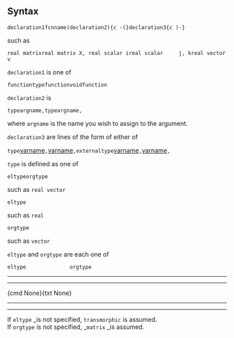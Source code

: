 ## Syntax

`declaration1fcnname(declaration2){c -(}declaration3{c )-}`

such as

`real matrixreal matrix X, real scalar ireal scalar     j, kreal vector     v`

`declaration1` is one of

`functiontypefunctionvoidfunction`

`declaration2` is

`typeargname,typeargname,`

where `argname` is the name you wish to assign to the argument.

`declaration3` are lines of the form of either of

`type`[varname](http://www.stata.com/help.cgi?varname)`,`[varname](http://www.stata.com/help.cgi?varname)`,externaltype`[varname](http://www.stata.com/help.cgi?varname)`,`[varname](http://www.stata.com/help.cgi?varname)`,`

`type` is defined as one of

`eltypeorgtype`

such as `real vector`

`eltype`

such as `real`

`orgtype`

such as `vector`

`eltype` and `orgtype` are each one of

`eltype              orgtype`

------------------------------------------------------------------------

------------------------------------------------------------------------

{cmd None}{txt None}

------------------------------------------------------------------------

------------------------------------------------------------------------

If `eltype`<span class="nowrap"> _is not specified, `transmorphic`
is assumed.  
If `orgtype` is not specified,<span class="nowrap"> _`matrix`<span
class="nowrap"> _is assumed.
